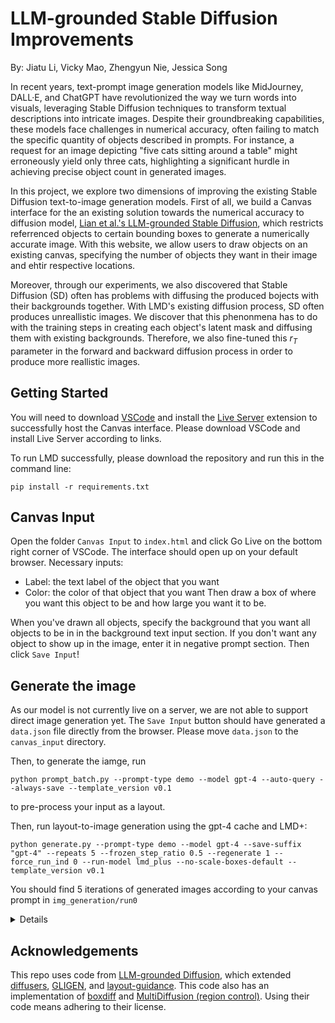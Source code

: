 # LLM-grounded Stable Diffusion Improvements
By: Jiatu Li, Vicky Mao, Zhengyun Nie, Jessica Song

In recent years, text-prompt image generation models like MidJourney, DALL·E, and ChatGPT have revolutionized the way we turn words into visuals, leveraging Stable Diffusion techniques to transform textual descriptions into intricate images. Despite their groundbreaking capabilities, these models face challenges in numerical accuracy, often failing to match the specific quantity of objects described in prompts. For instance, a request for an image depicting "five cats sitting around a table" might erroneously yield only three cats, highlighting a significant hurdle in achieving precise object count in generated images. 

In this project, we explore two dimensions of improving the existing Stable Diffusion text-to-image generation models. First of all, we build a Canvas interface for the an existing solution towards the numerical accuracy to diffusion model, [Lian et al.'s LLM-grounded Stable Diffusion](https://github.com/TonyLianLong/LLM-groundedDiffusion), which restricts referrenced objects to certain bounding boxes to generate a numerically accurate image. With this website, we allow users to draw objects on an existing canvas, specifying the number of objects they want in their image and ehtir respective locations. 

Moreover, through our experiments, we also discovered that Stable Diffusion (SD) often has problems with diffusing the produced bojects with their backgrounds together. With LMD's existing diffusion process, SD often produces unreallistic images. We discover that this phenonmena has to do with the training steps in creating each object's latent mask and diffusing them with existing backgrounds. Therefore, we also fine-tuned this $r_T$ parameter in the forward and backward diffusion process in order to produce more reallistic images. 

## Getting Started
You will need to download [VSCode](https://code.visualstudio.com/) and install the [Live Server](https://marketplace.visualstudio.com/items?itemName=ritwickdey.LiveServer) extension to successfully host the Canvas interface. Please download VSCode and install Live Server according to links. 

To run LMD successfully, please download the repository and run this in the command line:
```
pip install -r requirements.txt
```
## Canvas Input
Open the folder `Canvas Input` to `index.html` and click Go Live on the bottom right corner of VSCode. The interface should open up on your default browser. 
Necessary inputs:
- Label: the text label of the object that you want
- Color: the color of that object that you want
Then draw a box of where you want this object to be and how large you want it to be.

When you've drawn all objects, specify the background that you want all objects to be in in the background text input section. 
If you don't want any object to show up in the image, enter it in negative prompt section. Then click `Save Input`!

## Generate the image
As our model is not currently live on a server, we are not able to support direct image generation yet. 
The `Save Input` button should have generated a `data.json` file directly from the browser. Please move `data.json` to the `canvas_input` directory. 

Then, to generate the iamge, run 
```
python prompt_batch.py --prompt-type demo --model gpt-4 --auto-query --always-save --template_version v0.1
```
to pre-process your input as a layout. 

Then, run layout-to-image generation using the gpt-4 cache and LMD+:
```
python generate.py --prompt-type demo --model gpt-4 --save-suffix "gpt-4" --repeats 5 --frozen_step_ratio 0.5 --regenerate 1 --force_run_ind 0 --run-model lmd_plus --no-scale-boxes-default --template_version v0.1
```
You should find 5 iterations of generated images according to your canvas prompt in `img_generation/run0`

<details>
Note: we set `--ignore-negative-prompt` in SD v1.5 so that SD generation does not depend on the LLM and follows a text-to-image generation baseline (otherwise we take the LLM-generated negative prompts and put them into the negative prompt). For other baselines, you can feel free to generate. Evaluation is similar to LMD+, except you need to change the image path in the evaluation command.
</details>


## Acknowledgements
This repo uses code from [LLM-grounded Diffusion](https://github.com/TonyLianLong/LLM-groundedDiffusion), which extended [diffusers](https://huggingface.co/docs/diffusers/index), [GLIGEN](https://github.com/gligen/GLIGEN), and [layout-guidance](https://github.com/silent-chen/layout-guidance). This code also has an implementation of [boxdiff](https://github.com/showlab/BoxDiff) and [MultiDiffusion (region control)](https://github.com/omerbt/MultiDiffusion/tree/master). Using their code means adhering to their license.
